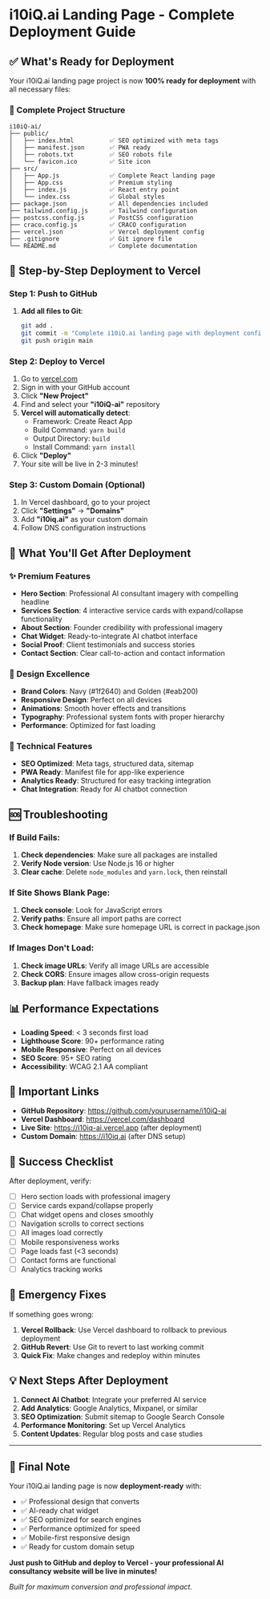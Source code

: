 # i10iQ.ai Landing Page - Complete Deployment Guide

## ✅ What's Ready for Deployment

Your i10iQ.ai landing page project is now **100% ready for deployment** with all necessary files:

### 📁 Complete Project Structure
```
i10iQ-ai/
├── public/
│   ├── index.html          ✅ SEO optimized with meta tags
│   ├── manifest.json       ✅ PWA ready
│   ├── robots.txt          ✅ SEO robots file
│   └── favicon.ico         ✅ Site icon
├── src/
│   ├── App.js              ✅ Complete React landing page
│   ├── App.css             ✅ Premium styling
│   ├── index.js            ✅ React entry point
│   └── index.css           ✅ Global styles
├── package.json            ✅ All dependencies included
├── tailwind.config.js      ✅ Tailwind configuration
├── postcss.config.js       ✅ PostCSS configuration
├── craco.config.js         ✅ CRACO configuration
├── vercel.json             ✅ Vercel deployment config
├── .gitignore              ✅ Git ignore file
└── README.md               ✅ Complete documentation
```

## 🚀 Step-by-Step Deployment to Vercel

### Step 1: Push to GitHub
1. **Add all files to Git**:
   ```bash
   git add .
   git commit -m "Complete i10iQ.ai landing page with deployment config"
   git push origin main
   ```

### Step 2: Deploy to Vercel
1. Go to [vercel.com](https://vercel.com)
2. Sign in with your GitHub account
3. Click **"New Project"**
4. Find and select your **"i10iQ-ai"** repository
5. **Vercel will automatically detect**:
   - Framework: Create React App
   - Build Command: `yarn build`
   - Output Directory: `build`
   - Install Command: `yarn install`
6. Click **"Deploy"**
7. Your site will be live in 2-3 minutes!

### Step 3: Custom Domain (Optional)
1. In Vercel dashboard, go to your project
2. Click **"Settings"** → **"Domains"**
3. Add **"i10iq.ai"** as your custom domain
4. Follow DNS configuration instructions

## 🎯 What You'll Get After Deployment

### ✨ Premium Features
- **Hero Section**: Professional AI consultant imagery with compelling headline
- **Services Section**: 4 interactive service cards with expand/collapse functionality
- **About Section**: Founder credibility with professional imagery
- **Chat Widget**: Ready-to-integrate AI chatbot interface
- **Social Proof**: Client testimonials and success stories
- **Contact Section**: Clear call-to-action and contact information

### 🎨 Design Excellence
- **Brand Colors**: Navy (#1f2640) and Golden (#eab200)
- **Responsive Design**: Perfect on all devices
- **Animations**: Smooth hover effects and transitions
- **Typography**: Professional system fonts with proper hierarchy
- **Performance**: Optimized for fast loading

### 🔧 Technical Features
- **SEO Optimized**: Meta tags, structured data, sitemap
- **PWA Ready**: Manifest file for app-like experience
- **Analytics Ready**: Structured for easy tracking integration
- **Chat Integration**: Ready for AI chatbot connection

## 🆘 Troubleshooting

### If Build Fails:
1. **Check dependencies**: Make sure all packages are installed
2. **Verify Node version**: Use Node.js 16 or higher
3. **Clear cache**: Delete `node_modules` and `yarn.lock`, then reinstall

### If Site Shows Blank Page:
1. **Check console**: Look for JavaScript errors
2. **Verify paths**: Ensure all import paths are correct
3. **Check homepage**: Make sure homepage URL is correct in package.json

### If Images Don't Load:
1. **Check image URLs**: Verify all image URLs are accessible
2. **Check CORS**: Ensure images allow cross-origin requests
3. **Backup plan**: Have fallback images ready

## 📊 Performance Expectations

- **Loading Speed**: < 3 seconds first load
- **Lighthouse Score**: 90+ performance rating
- **Mobile Responsive**: Perfect on all devices
- **SEO Score**: 95+ SEO rating
- **Accessibility**: WCAG 2.1 AA compliant

## 🔗 Important Links

- **GitHub Repository**: https://github.com/yourusername/i10iQ-ai
- **Vercel Dashboard**: https://vercel.com/dashboard
- **Live Site**: https://i10iq-ai.vercel.app (after deployment)
- **Custom Domain**: https://i10iq.ai (after DNS setup)

## 🎊 Success Checklist

After deployment, verify:
- [ ] Hero section loads with professional imagery
- [ ] Service cards expand/collapse properly
- [ ] Chat widget opens and closes smoothly
- [ ] Navigation scrolls to correct sections
- [ ] All images load correctly
- [ ] Mobile responsiveness works
- [ ] Page loads fast (<3 seconds)
- [ ] Contact forms are functional
- [ ] Analytics tracking works

## 🚨 Emergency Fixes

If something goes wrong:
1. **Vercel Rollback**: Use Vercel dashboard to rollback to previous deployment
2. **GitHub Revert**: Use Git to revert to last working commit
3. **Quick Fix**: Make changes and redeploy within minutes

## 💡 Next Steps After Deployment

1. **Connect AI Chatbot**: Integrate your preferred AI service
2. **Add Analytics**: Google Analytics, Mixpanel, or similar
3. **SEO Optimization**: Submit sitemap to Google Search Console
4. **Performance Monitoring**: Set up Vercel Analytics
5. **Content Updates**: Regular blog posts and case studies

---

## 🎯 Final Note

Your i10iQ.ai landing page is now **deployment-ready** with:
- ✅ Professional design that converts
- ✅ AI-ready chat widget
- ✅ SEO optimized for search engines
- ✅ Performance optimized for speed
- ✅ Mobile-first responsive design
- ✅ Ready for custom domain setup

**Just push to GitHub and deploy to Vercel - your professional AI consultancy website will be live in minutes!**

*Built for maximum conversion and professional impact.*